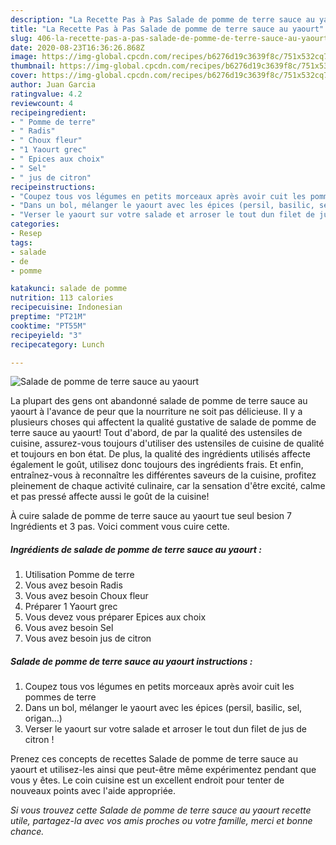 ```yaml
---
description: "La Recette Pas à Pas Salade de pomme de terre sauce au yaourt"
title: "La Recette Pas à Pas Salade de pomme de terre sauce au yaourt"
slug: 406-la-recette-pas-a-pas-salade-de-pomme-de-terre-sauce-au-yaourt
date: 2020-08-23T16:36:26.868Z
image: https://img-global.cpcdn.com/recipes/b6276d19c3639f8c/751x532cq70/salade-de-pomme-de-terre-sauce-au-yaourt-photo-principale-de-la-recette.jpg
thumbnail: https://img-global.cpcdn.com/recipes/b6276d19c3639f8c/751x532cq70/salade-de-pomme-de-terre-sauce-au-yaourt-photo-principale-de-la-recette.jpg
cover: https://img-global.cpcdn.com/recipes/b6276d19c3639f8c/751x532cq70/salade-de-pomme-de-terre-sauce-au-yaourt-photo-principale-de-la-recette.jpg
author: Juan Garcia
ratingvalue: 4.2
reviewcount: 4
recipeingredient:
- " Pomme de terre"
- " Radis"
- " Choux fleur"
- "1 Yaourt grec"
- " Epices aux choix"
- " Sel"
- " jus de citron"
recipeinstructions:
- "Coupez tous vos légumes en petits morceaux après avoir cuit les pommes de terre"
- "Dans un bol, mélanger le yaourt avec les épices (persil, basilic, sel, origan...)"
- "Verser le yaourt sur votre salade et arroser le tout dun filet de jus de citron !"
categories:
- Resep
tags:
- salade
- de
- pomme

katakunci: salade de pomme 
nutrition: 113 calories
recipecuisine: Indonesian
preptime: "PT21M"
cooktime: "PT55M"
recipeyield: "3"
recipecategory: Lunch

---
```



![Salade de pomme de terre sauce au yaourt](https://img-global.cpcdn.com/recipes/b6276d19c3639f8c/751x532cq70/salade-de-pomme-de-terre-sauce-au-yaourt-photo-principale-de-la-recette.jpg)

La plupart des gens ont abandonné salade de pomme de terre sauce au yaourt à l'avance de peur que la nourriture ne soit pas délicieuse. Il y a plusieurs choses qui affectent la qualité gustative de salade de pomme de terre sauce au yaourt! Tout d'abord, de par la qualité des ustensiles de cuisine, assurez-vous toujours d'utiliser des ustensiles de cuisine de qualité et toujours en bon état. De plus, la qualité des ingrédients utilisés affecte également le goût, utilisez donc toujours des ingrédients frais. Et enfin, entraînez-vous à reconnaître les différentes saveurs de la cuisine, profitez pleinement de chaque activité culinaire, car la sensation d'être excité, calme et pas pressé affecte aussi le goût de la cuisine!

<!--inarticleads1-->

À cuire salade de pomme de terre sauce au yaourt tue seul besion 7 Ingrédients et 3 pas. Voici comment vous cuire cette.

##### Ingrédients de salade de pomme de terre sauce au yaourt :

1. Utilisation  Pomme de terre
1. Vous avez besoin  Radis
1. Vous avez besoin  Choux fleur
1. Préparer 1 Yaourt grec
1. Vous devez vous préparer  Epices aux choix
1. Vous avez besoin  Sel
1. Vous avez besoin  jus de citron




<!--inarticleads2-->

##### Salade de pomme de terre sauce au yaourt instructions :

1. Coupez tous vos légumes en petits morceaux après avoir cuit les pommes de terre
1. Dans un bol, mélanger le yaourt avec les épices (persil, basilic, sel, origan...)
1. Verser le yaourt sur votre salade et arroser le tout dun filet de jus de citron !




<!--inarticleads1-->

<p>
Prenez ces concepts de recettes Salade de pomme de terre sauce au yaourt et utilisez-les ainsi que peut-être même expérimentez pendant que vous y êtes. Le coin cuisine est un excellent endroit pour tenter de nouveaux points avec l'aide appropriée.
</p>

<p>
<i>Si vous trouvez cette Salade de pomme de terre sauce au yaourt recette utile, partagez-la avec vos amis proches ou votre famille, merci et bonne chance.</i>
</p>
